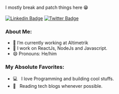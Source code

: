 

I mostly break and patch things here 😁
<br />
<br/>
[![Linkedin Badge](https://img.shields.io/badge/-Manash-blue?style=flat&logo=Linkedin&logoColor=white&link=https://www.linkedin.com/in/manash-ranjan-gouda/)](https://www.linkedin.com/in/manash-ranjan-gouda/)
[![Twitter Badge](https://img.shields.io/badge/-@GoudaManash-1ca0f1?style=flat&labelColor=1ca0f1&logo=twitter&logoColor=white&link=https://x.com/GoudaManash)](https://x.com/GoudaManash)

### About Me:
- 🔭 I’m currently working at Altimetrik
- 🌱 I work on ReactJs, NodeJs and Javascript.
- 😄 Pronouns: He/him

### My Absolute Favorites:

- 💻 &nbsp; I love Programming and building cool stuffs.
- 📰 &nbsp; Reading tech blogs whenever possible.

